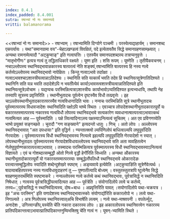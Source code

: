 ```yaml
---
index: 8.4.1
index_padded: 8.4.001
sutra: रषाभ्यां नो णः समानपदे
vritti: balamanorama

---
```

<<रषाभ्यां नो णः समानादे>> - रषाभ्याम् । रषाभ्यामिति दिग्योगे पञ्चमी । परस्येत्यद्याहार्यम् । समानशब्द एकपर्यायः । यथा"समानग्रामा वय"-चेहाऽखण्डत्वं विवक्षितं, पदे इत्येतावतैव सिद्धे समानग्रहणसामथ्र्यात् । अन्यथा रामनामेत्यादौ "अट्कुप्वाङ्" इति णत्वापत्तिः । एतस्यैव समानपदशब्दस्य तत्राप्यनुवृत्तेः । "मातृभोगीणः" इत्यत्र णत्वं तु तद्धिताधिकारे वक्ष्यते । यूष्ण इति । शसि रूपम् । यूष्णेति । तृतीयैकवचनम् । नचाऽल्लोपस्य स्थानिवद्भावान्नकारस्य षात्परत्वं नेति शङ्क्यं,रषाभ्या॑मिति षात्परस्य हि नस्य णत्वे कर्तव्येऽल्लोपस्य स्थानिवद्भावो नापेक्षितः । किन्तु णत्वाऽभावे तदपेक्षा । णत्वाऽभावश्चाऽशास्त्रीयत्वान्नाऽतिदेश्यः । स्थानिति सति यत्कार्यं भवति तदेव हि स्थानिवत्सूत्रेणातिदिश्यते ।स्थानिनि सति यन्न भवति तदादेशेऽपि न भवती॑त्येवं कार्याऽभावस्त्वशास्त्रीयत्वान्नातिदिश्यते इति स्थानिवत्सूत्रेऽवोचाम । यद्यप्यचः परस्मिन्नित्यत्राऽशास्त्रीयः कार्याभावोऽप्यतिदिश्यत इत्यभ्यधायि, तथापि नेह तस्यापि सूत्रस्य प्रवृत्तिरिति । स्थानीभूतादचः पूर्वत्वेन दृष्टस्यैव विधौ तत्प्रवृत्तेः । इह चाऽल्लोपस्थानीभूतादकारात्परस्यैव णत्वविधानादिति भावः । नन्वचः परस्मिन्निति सूत्रे स्थानीभूतादचः पूर्वस्मात्परस्य विधावजादेशः स्थानिवदिति पक्षोऽपि भाष्ये स्थितः । एवञ्चात्र लोपादेशस्थानीभूतादकारात्पूर्वो यः षकारस्तस्मात्परस्य नकारस्य णत्वविधौ लोपस्य स्थानिवद्भावे सत्यकारेण व्यवधानात्षात्परत्वाऽभावात्कथं णत्वमित्यत आह — पूर्वस्मादिति । पक्षे त्वित्यादिनाऽस्य पक्षस्याऽनित्यत्वं सूचितम् । अत एव प्रविगणय्येति भाष्ये प्रयुक्तं सङ्गच्छते । चुरादौ "गण सङ्ख्याने" इत्यदन्तो धातुः । णिच् । अतो लोपः । अल्लोपस्य स्थानिवद्भावात् "अत उपधायाः" इति वृद्धिर्न । ण्यन्तात्क्त्वो ल्यपिणिलोपं बाधित्वाल्यपि लघुपूर्वा॑दिति णेरयादेशः । पूर्वस्मात्परस्य विधौ स्थानिवद्भावस्य नित्यत्वे इहल्यपि लघुपूर्वा॑दिति णेरयादेशो न स्यात् । लोपस्थानीभूतादतः पूर्वस्मात्परस्य णेरयादेशविधावल्लोपस्य स्थानिवद्भावे सति अता व्यवहितत्वेन णेर्लघुपूर्वाण्णकारात्परत्वाऽभावात् । तस्मादचः परस्मिन्नित्यत्र पूर्वस्मात्परस्य विधौ स्थानिवद्भावस्याऽनित्यत्वं विज्ञायते । एवं च गोशब्दात्सम्बुद्धौ ओतो णित्त्वे वृद्धौ हेगौ॑रिति सिध्यति । अन्यथा औकारस्य स्थानीभूतादोकारात्पूर्वो यो गकारस्तस्मात्परस्याः सम्बुद्धेर्लोपलिधौ स्थानिवद्भावे ओकारादेङः परत्वात्सम्बुद्धिलोपः स्यादिति शब्देन्दुशेखरे स्पष्टम् । अड्व्यवाये इत्येवेति ।अट्कुप्वाङि॑ति सूत्रेणैवेत्यर्थः । षादव्याबहितपरस्य नस्य णत्वविधावुदाहरणं तु — पुष्णातीत्यादि बोध्यम् । वस्तुतस्तुतत्रापि ष्टुत्वेनैव सिद्धे षग्रहणमुत्तरार्थ॑मिति स्पष्टमाकरे । नन्वल्लोपस्य णत्वे कर्तव्ये कथं स्थानिवद्भावः, पूर्वत्रासिद्धे न स्थानिवदिति निषेधात् । णत्वस्य पूर्वत्रासिद्धीयत्वादित्यत आह — पूर्वत्रेति । संयोगादिलोपे लत्वे च कर्तव्ये, तस्य=॒पूर्वत्रासिद्धे न स्थानिव॑दित्यस्य, दोषः=बाधः । अप्रवृत्तिरिति यावत् ।सयोगादिलोपे यथा-चक्रयत्र । इह "अचः परस्मिन्" इति यणादेशस्य स्थानिवद्भावात्स्कोः संयोगाद्यो॑रिति ककारलोपो न । लत्वे यथा-निगाल्यते । अत्र णिलोपस्य स्थानिवत्त्वात्अचि विभाषे॑ति लत्वम् । णत्वे यथा-माषवपनी । वपतेर्ल्युट्, अनादेशः , उगित्त्वान्ङीप्,यस्येति चे॑ति नकारा दकारस्य लोपः । इह अकारलोपस्य स्थानिवत्त्वेन नकारस्य प्रातिपदिकान्तत्वाऽभावात्प्रातिपदिकान्तनुम्विभक्तिषु चे॑ति णत्वं न । यूषन्-भ्यामिति स्थिते ।